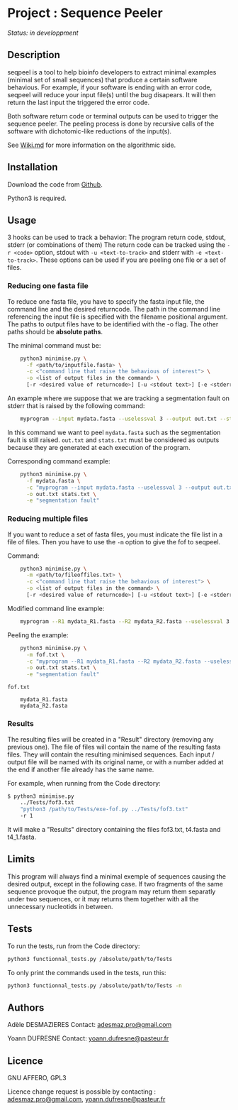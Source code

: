 # Project : Sequence Peeler

*Status: in developpment*

## Description

seqpeel is a tool to help bioinfo developers to extract minimal examples (minimal set of small sequences) that produce a certain software behavious.
For example, if your software is ending with an error code, seqpeel will reduce your input file(s) until the bug disapears.
It will then return the last input the triggered the error code.

Both software return code or terminal outputs can be used to trigger the sequence peeler.
The peeling process is done by recursive calls of the software with dichotomic-like reductions of the input(s).

See [Wiki.md](Wiki/Wiki.md) for more information on the algorithmic side.


## Installation

Download the code from [Github](https://github.com/Adele-Desmazieres/Pasteur-Genome-Fuzzing). 

Python3 is required. 

## Usage

3 hooks can be used to track a behavior: The program return code, stdout, stderr (or combinations of them)
The return code can be tracked using the `-r <code>` option, stdout with `-u <text-to-track>` and stderr with `-e <text-to-track>`.
These options can be used if you are peeling one file or a set of files.


### Reducing one fasta file

To reduce one fasta file, you have to specify the fasta input file, the command line and the desired returncode. The path in the command line referencing the input file is specified with the filename positional argument. The paths to output files have to be identified with the -o flag. The other paths should be **absolute paths**. 

The minimal command must be:
```sh
    python3 minimise.py \
      -f <path/to/inputfile.fasta> \
      -c <"command line that raise the behavious of interest"> \
      -o <list of output files in the command> \
      [-r <desired value of returncode>] [-u <stdout text>] [-e <stderr text>] # pick at least one
```


An example where we suppose that we are tracking a segmentation fault on stderr that is raised by the following command:
```bash
	myprogram --input mydata.fasta --uselessval 3 --output out.txt --stats stats.txt
```

In this command we want to peel `mydata.fasta` such as the segmentation fault is still raised.
`out.txt` and `stats.txt` must be considered as outputs because they are generated at each execution of the program.

Corresponding command example: 
```bash
    python3 minimise.py \
      -f mydata.fasta \
      -c "myprogram --input mydata.fasta --uselessval 3 --output out.txt --stats stats.txt" \
      -o out.txt stats.txt \
      -e "segmentation fault"
```

### Reducing multiple files

If you want to reduce a set of fasta files, you must indicate the file list in a file of files.
Then you have to use the `-m` option to give the fof to seqpeel.

Command:
```bash
    python3 minimise.py \
      -m <path/to/fileoffiles.txt> \
      -c <"command line that raise the behavious of interest"> \
      -o <list of output files in the command> \
      [-r <desired value of returncode>] [-u <stdout text>] [-e <stderr text>] # pick at least one
```

Modified command line example:
```bash
    myprogram --R1 mydata_R1.fasta --R2 mydata_R2.fasta --uselessval 3 --output out.txt --stats stats.txt
```

Peeling the example: 
```sh
    python3 minimise.py \
      -m fof.txt \
      -c "myprogram --R1 mydata_R1.fasta --R2 mydata_R2.fasta --uselessval 3 --output out.txt --stats stats.txt" \
      -o out.txt stats.txt \
      -e "segmentation fault"
```

`fof.txt`
```
    mydata_R1.fasta
    mydata_R2.fasta
```


### Results

The resulting files will be created in a "Result" directory (removing any previous one). The file of files will contain the name of the resulting fasta files. They will contain the resulting minimised sequences. Each input / output file will be named with its original name, or with a number added at the end if another file already has the same name. 

For example, when running from the Code directory:
```sh
$ python3 minimise.py 
    ../Tests/fof3.txt 
    "python3 /path/to/Tests/exe-fof.py ../Tests/fof3.txt" 
    -r 1 
```

It will make a "Results" directory containing the files fof3.txt, t4.fasta and t4_1.fasta. 



## Limits

This program will always find a minimal exemple of sequences causing the desired output, except in the following case. If two fragments of the same sequence provoque the output, the program may return them separatly under two sequences, or it may returns them together with all the unnecessary nucleotids in between. 


## Tests

To run the tests, run from the Code directory:

```sh
python3 functionnal_tests.py /absolute/path/to/Tests
```

To only print the commands used in the tests, run this:

```sh
python3 functionnal_tests.py /absolute/path/to/Tests -n
```

## Authors

Adèle DESMAZIERES
Contact: adesmaz.pro@gmail.com

Yoann DUFRESNE
Contact: yoann.dufresne@pasteur.fr

## Licence

GNU AFFERO, GPL3

Licence change request is possible by contacting : adesmaz.pro@gmail.com, yoann.dufresne@pasteur.fr